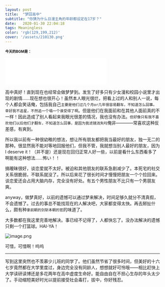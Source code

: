 ```yaml
---
layout: post
title:  "梦回高中"
subtitle: "你猜为什么日漫主角的年龄都设定在17岁？"
date:   2020-01-30 22:04:18
tags: Meaningless
color: 'rgb(129,199,212)'
cover: '/assets/210130.png'
---
```


<small>**今天的BGM是：**</small>

<iframe frameborder="no" border="0" marginwidth="0" marginheight="0" width=330 height=86 src="//music.163.com/outchain/player?type=2&id=409647826&auto=0&height=66"></iframe>

高中真好！直到现在也经常会做梦梦到。发生了好多只有少女漫和校园小说里才出现的剧情……现在想也很开心！虽然本人眼光很烂，把看上过的人和别人一说，每个人都会笑话俺，包括我自己`主要是他们过几个月or几年很容易翻车，不知道怎么回事。幸好我不追星，不然追一个塌一个谁受得了啊`。但是他们在我面前和在其他人面前真的不一样！因此造成了别人看起来我眼光很差的情况，我也没有办法。`但好像只有我不喜欢他们以后他们才翻车，不知道怎么回事，是因为我滤镜消失吗`俺非————常喜欢这种反差感，有爽到。

所以我以前有一种很幼稚的想法，想让所有朋友都把我当最好的朋友，独一无二的那种。很显然我不能对等地回报他们，但我不管，我就想当别人最好的朋友，因为I deserve it！（并不是）还是现在回归正常人好一些，以前是看什么东西看多了啊能有这种想法……怖い！！

搞暧昧很好，谈恋爱就不太好。被迫和其他朋友的联系急剧减少了。本死宅的社交关系很脆弱，不联系就没了。所以后来花了很长时间才慢慢把朋友一个个捡回来。谈恋爱还会占用大脑内存，完全没有好处。有五个男性朋友不比只有一个男朋友爽。

anyway，做梦真好，以前的遗憾可以通过梦来解决，时间足够久就分不清真假，不会遗憾了。过去的事总不能找现在的人解决吧，大家都变得太快。再去掰扯什么，颇有种`拿前朝的剑斩本朝的官`的味道了。

大多数都在我这里完善地解决。事已经不记得了，人都快忘了。没办法解决的遗憾只剩一个打篮球。HAI-YA！

![image.png](https://i.loli.net/2021/01/30/8sKck2HIdTlFOGX.png)

可惜，可惜啊！呜呜

---

写到这里突然也不羡慕少儿班的同学了。他们虽然节省了很多时间，但美好的十六七岁竟然都在大学里度过，身边完全没有同龄人，想想就好可怜哦——相比赶快上大学读研读博还是多花两年在高中虚度生命好。能自由自在不担心生存的年头太少了。手动缩短美好时光以提前接受社会毒打，拔中，你好残忍。